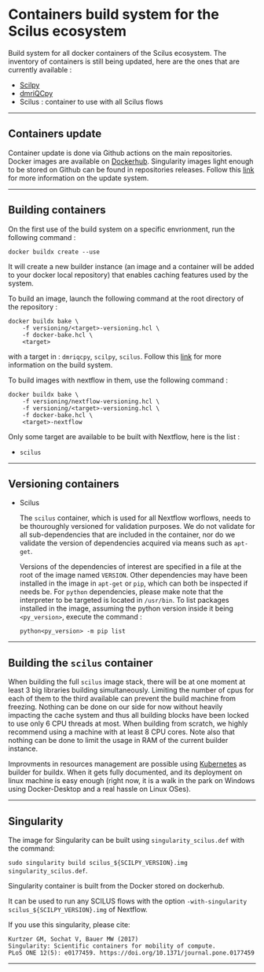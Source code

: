 
Containers build system for the Scilus ecosystem
================================================

Build system for all docker containers of the Scilus ecosystem. The inventory 
of containers is still being updated, here are the ones that are currently 
available :

- [Scilpy](https://github.com/scilus/scilpy)
- [dmriQCpy](https://github.com/scilus/dmriqcpy)
- Scilus : container to use with all Scilus flows

___

Containers update
-----------------

Container update is done via Github actions on the main repositories. Docker 
images are available on [Dockerhub](https://hub.docker.com/u/scilus). 
Singularity images light enough to be stored on Github can be found in 
repositories releases. Follow this [link](container-update.md) for more 
information on the update system.

___

Building containers
-------------------

On the first use of the build system on a specific envrionment, run the 
following command :

`docker buildx create --use`

It will create a new builder instance (an image and a container will be added to 
your docker local repository) that enables caching features used by the system.

To build an image, launch the following command at the root directory of the 
repository :

```
docker buildx bake \
    -f versioning/<target>-versioning.hcl \
    -f docker-bake.hcl \
    <target>
```

with a target in : `dmriqcpy`, `scilpy`, `scilus`. Follow this 
[link](docker-bake.md) for more information on the build system.

To build images with nextflow in them, use the following command :

```
docker buildx bake \
    -f versioning/nextflow-versioning.hcl \
    -f versioning/<target>-versioning.hcl \
    -f docker-bake.hcl \
    <target>-nextflow
```

Only some target are available to be built with Nextflow, here is the list :

- `scilus`

___

Versioning containers
---------------------

- Scilus

    The `scilus` container, which is used for all Nextflow worflows, needs to be 
    thouroughly versioned for validation purposes. We do not validate for all 
    sub-dependencies that are included in the container, nor do we validate the 
    version of dependencies acquired via means such as `apt-get`.

    Versions of the dependencies of interest are specified in a file at the root 
    of the image named `VERSION`. Other dependencies may have been installed in 
    the image in `apt-get` or `pip`, which can both be inspected if needs be. 
    For `python` dependencies, please make note that the interpreter to be 
    targeted is located in `/usr/bin`. To list packages installed in the image, 
    assuming the python version inside it being `<py_version>`, execute the 
    command :

    ```
    python<py_version> -m pip list
    ```

___

Building the `scilus` container
-------------------------------

When building the full `scilus` image stack, there will be at one moment at 
least 3 big libraries building simultaneously. Limiting the number of cpus for 
each of them to the third available can prevent the build machine from freezing. 
Nothing can be done on our side for now without heavily impacting the cache 
system and thus all building blocks have been locked to use only 6 CPU threads 
at most. When building from scratch, we highly recommend using a machine with at 
least 8 CPU cores. Note also that nothing can be done to limit the usage in RAM 
of the current builder instance.

Improvments in resources management are possible using 
[Kubernetes](https://docs.docker.com/build/building/drivers/kubernetes/) 
as builder for buildx. When it gets fully documented, and its deployment on 
linux machine is easy enough (right now, it is a walk in the park on Windows 
using Docker-Desktop and a real hassle on Linux OSes).

___

Singularity
-----------

The image for Singularity can be built using `singularity_scilus.def` with the 
command:

`sudo singularity build scilus_${SCILPY_VERSION}.img singularity_scilus.def`.

Singularity container is built from the Docker stored on dockerhub.

It can be used to run any SCILUS flows with the option
`-with-singularity scilus_${SCILPY_VERSION}.img` of Nextflow.

If you use this singularity, please cite:

```
Kurtzer GM, Sochat V, Bauer MW (2017)
Singularity: Scientific containers for mobility of compute.
PLoS ONE 12(5): e0177459. https://doi.org/10.1371/journal.pone.0177459
```

___
